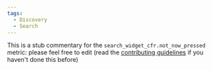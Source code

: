 ```yaml
---
tags:
  - Discovery
  - Search
---
```


This is a stub commentary for the `search_widget_cfr.not_now_pressed` metric: please feel free to edit (read the
[contributing guidelines](https://github.com/mozilla/glean-annotations/blob/main/CONTRIBUTING.md)
if you haven't done this before)
